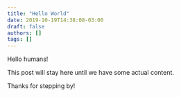 ```yaml
---
title: "Hello World"
date: 2019-10-19T14:38:08-03:00
draft: false
authors: []
tags: []
---
```


Hello humans!

This post will stay here until we have some actual content.

Thanks for stepping by!
